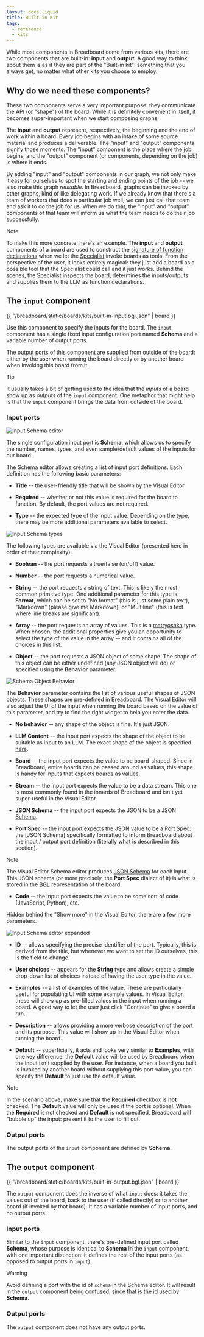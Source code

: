 ```yaml
---
layout: docs.liquid
title: Built-in Kit
tags:
  - reference
  - kits
---
```


While most components in Breadboard come from various kits, there are two components that are built-in: **input** and **output**. A good way to think about them is as if they are part of the "Built-in kit": something that you always get, no matter what other kits you choose to employ.

## Why do we need these components?

These two components serve a very important purpose: they communicate the API (or "shape") of the board. While it is definitely convenient in itself, it becomes super-important when we start composing graphs.

The **input** and **output** represent, respectively, the beginning and the end of work within a board. Every job begins with an intake of some source material and produces a deliverable. The "input" and "output" components signify those moments. The "input" component is the place where the job begins, and the "output" component (or components, depending on the job) is where it ends.

By adding "input" and "output" components in our graph, we not only make it easy for ourselves to spot the starting and ending points of the job -- we also make this graph _reusable_. In Breadboard, graphs can be invoked by other graphs, kind of like delegating work. If we already know that there's a team of workers that does a particular job well, we can just call that team and ask it to do the job for us. When we do that, the "input" and "output" components of that team will inform us what the team needs to do their job successfully.

> [!NOTE]
> To make this more concrete, here's an example. The **input** and **output** components of a board are used to construct the [signature of function declarations](https://ai.google.dev/gemini-api/docs/function-calling#function_declarations) when we let the [Specialist](https://breadboard-ai.github.io/breadboard/docs/kits/agents/#specialist-tools) invoke boards as tools. From the perspective of the user, it looks entirely magical: they just add a board as a possible tool that the Specialist could call and it just works. Behind the scenes, the Specialist inspects the board, determines the inputs/outputs and supplies them to the LLM as function declarations.

## The `input` component

{{ "/breadboard/static/boards/kits/built-in-input.bgl.json" | board }}

Use this component to specify the inputs for the board. The `input` component has a single fixed input configuration port named **Schema** and a variable number of output ports.

The output ports of this component are supplied from outside of the board: either by the user when running the board directly or by another board when invoking this board from it.

> [!TIP]
> It usually takes a bit of getting used to the idea that the _inputs_ of a board show up as _outputs_ of the `input` component. One metaphor that might help is that the `input` component brings the data from outside of the board.

### Input ports

![Input Schema editor](/breadboard/static/images/built-in-kit/input-schema.png)

The single configuration input port is **Schema**, which allows us to specify the number, names, types, and even sample/default values of the inputs for our board.

The Schema editor allows creating a list of input port definitions. Each definition has the following basic parameters:

- **Title** -- the user-friendly title that will be shown by the Visual Editor.

- **Required** -- whether or not this value is required for the board to function. By default, the port values are not required.

- **Type** -- the expected type of the input value. Depending on the type, there may be more additional parameters available to select.

![Input Schema types](/breadboard/static/images/built-in-kit/input-schema-types.png)

The following types are available via the Visual Editor (presented here in order of their complexity):

- **Boolean** -- the port requests a true/false (on/off) value.

- **Number** -- the port requests a numerical value.

- **String** -- the port requests a string of text. This is likely the most common primitive type. One additional parameter for this type is **Format**, which can be set to "No format" (this is just some plain text), "Markdown" (please give me Markdown), or "Multiline" (this is text where line breaks are significant).

- **Array** -- the port requests an array of values. This is a [matryoshka](hhttps://en.wikipedia.org/wiki/Matryoshka_doll) type. When chosen, the additional properties give you an opportunity to select the type of the value in the array -- and it contains all of the choices in this list.

- **Object** -- the port requests a JSON object of some shape. The shape of this object can be either undefined (any JSON object will do) or specified using the **Behavior** parameter.

![Schema Object Behavior](/breadboard/static/images/built-in-kit/schema-object-behavior.png)

The **Behavior** parameter contains the list of various useful shapes of JSON objects. These shapes are pre-defined in Breadboard. The Visual Editor will also adjust the UI of the input when running the board based on the value of this parameter, and try to find the right widget to help you enter the data.

- **No behavior** -- any shape of the object is fine. It's just JSON.

- **LLM Content** -- the input port expects the shape of the object to be suitable as input to an LLM. The exact shape of the object is specified [here](https://ai.google.dev/api/rest/v1/Content).

- **Board** -- the input port expects the value to be board-shaped. Since in Breadboard, entire boards can be passed around as values, this shape is handy for inputs that expects boards as values.

- **Stream** -- the input port expects the value to be a data stream. This one is most commonly found in the innards of Breadboard and isn't yet super-useful in the Visual Editor.

- **JSON Schema** -- the input port expects the JSON to be a [JSON Schema](https://json-schema.org/).

- **Port Spec** -- the input port expects the JSON value to be a Port Spec: the [JSON Schema] specifically formatted to inform Breadboard about the input / output port definition (literally what is described in this section).

> [!NOTE]
> The Visual Editor Schema editor produces [JSON Schema](https://json-schema.org/) for each input. This JSON schema (or more precisely, the **Port Spec** dialect of it) is what is stored in the [BGL](http://localhost:8000/breadboard/docs/concepts/#breadboard-graph-language-bgl) representation of the board.

- **Code** -- the input port expects the value to be some sort of code (JavaScript, Python), etc.

Hidden behind the "Show more" in the Visual Editor, there are a few more parameters.

![Input Schema editor expanded](/breadboard/static/images/built-in-kit/input-schema-expanded.png)

- **ID** -- allows specifying the precise identifier of the port. Typically, this is derived from the title, but whenever we want to set the ID ourselves, this is the field to change.

- **User choices** -- appears for the **String** type and allows create a simple drop-down list of choices instead of having the user type in the value.

- **Examples** -- a list of examples of the value. These are particularly useful for populating UI with some example values. In Visual Editor, these will show up as pre-filled values in the input when running a board. A good way to let the user just click "Continue" to give a board a run.

- **Description** -- allows providing a more verbose description of the port and its purpose. This value will show up in the Visual Editor when running the board.

- **Default** -- superficially, it acts and looks very similar to **Examples**, with one key difference: the **Default** value will be used by Breadboard when the input isn't supplied by the user. For instance, when a board you built is invoked by another board without supplying this port value, you can specify the **Default** to just use the default value.

> [!NOTE]
> In the scenario above, make sure that the **Required** checkbox is **not** checked. The **Default** value will only be used if the port is optional. When the **Required** is not checked and **Default** is not specified, Breadboard will "bubble up" the input: present it to the user to fill out.

### Output ports

The output ports of the `input` component are defined by **Schema**.

## The `output` component

{{ "/breadboard/static/boards/kits/built-in-output.bgl.json" | board }}

The `output` component does the inverse of what `input` does: it takes the values out of the board, back to the user (if called directly) or to another board (if invoked by that board). It has a variable number of input ports, and no output ports.

### Input ports

Similar to the `input` component, there's pre-defined input port called **Schema**, whose purpose is identical to **Schema** in the `input` component, with one important distinction: it defines the rest of the input ports (as opposed to output ports in `input`).

> [!WARNING]
> Avoid defining a port with the id of `schema` in the Schema editor. It will result in the `output` component being confused, since that is the id used by **Schema**.

### Output ports

The `output` component does not have any output ports.
